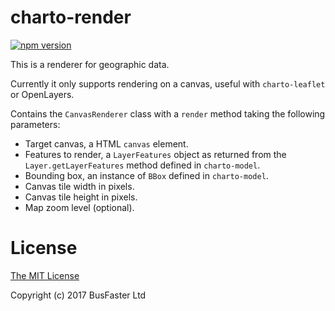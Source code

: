 charto-render
=============

[![npm version](https://img.shields.io/npm/v/charto-render.svg)](https://www.npmjs.com/package/charto-render)

This is a renderer for geographic data.

Currently it only supports rendering on a canvas, useful with `charto-leaflet` or OpenLayers.

Contains the `CanvasRenderer` class with a `render` method taking the following parameters:

- Target canvas, a HTML `canvas` element.
- Features to render, a `LayerFeatures` object as returned from the `Layer.getLayerFeatures` method defined in `charto-model`.
- Bounding box, an instance of `BBox` defined in `charto-model`.
- Canvas tile width in pixels.
- Canvas tile height in pixels.
- Map zoom level (optional).

License
=======

[The MIT License](https://raw.githubusercontent.com/charto/charto-render/master/LICENSE)

Copyright (c) 2017 BusFaster Ltd
